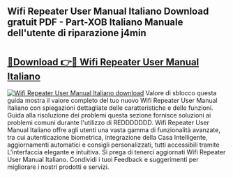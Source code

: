 ## Wifi Repeater User Manual Italiano Download gratuit PDF - Part-XOB Italiano Manuale dell'utente di riparazione j4min

# <h2><a href="http://dfh1lo2.blite.top/?on=Wifi+Repeater+User+Manual+Italiano">🔗Download 👉🔴 Wifi Repeater User Manual Italiano</a></h2>

[![Wifi Repeater User Manual Italiano download](https://i.imgur.com/lujVjoI.png)](http://dfh1lo2.blite.top/?on=Wifi+Repeater+User+Manual+Italiano)
Valore di sblocco questa guida mostra il valore completo del tuo nuovo Wifi Repeater User Manual Italiano con spiegazioni dettagliate delle caratteristiche e delle funzioni. Guida alla risoluzione dei problemi questa sezione fornisce soluzioni ai problemi comuni durante l'utilizzo di REDDDDDDD. Wifi Repeater User Manual Italiano offre agli utenti una vasta gamma di funzionalità avanzate, tra cui autenticazione biometrica, integrazione della Casa Intelligente, aggiornamenti automatici e consigli personalizzati, tutti accessibili tramite L'interfaccia elegante e intuitiva. Si prega di tenerci aggiornati Wifi Repeater User Manual Italiano. Condividi i tuoi Feedback e suggerimenti per migliorare i nostri prodotti e servizi.
